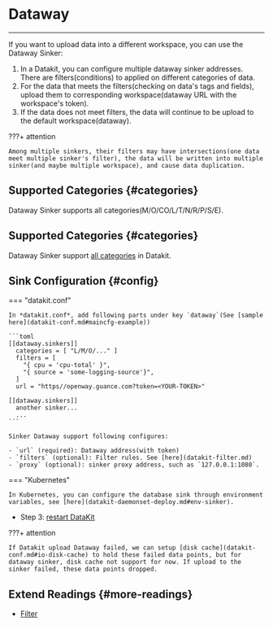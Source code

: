 # Dataway
---

If you want to upload data into a different workspace, you can use the Dataway Sinker:

1. In a Datakit, you can configure multiple dataway sinker addresses. There are filters(conditions) to applied on different categories of data.
1. For the data that meets the filters(checking on data's tags and fields), upload them to corresponding workspace(dataway URL with the workspace's token).
1. If the data does not meet filters, the data will continue to be upload to the default workspace(dataway).

???+ attention

    Among multiple sinkers, their filters may have intersections(one data meet multiple sinker's filter), the data will be written into multiple sinker(and maybe multiple workspace), and cause data duplication.

## Supported Categories {#categories}

Dataway Sinker supports all categories(M/O/CO/L/T/N/R/P/S/E).

## Supported Categories {#categories}

Dataway Sinker support [all categories](apis.md#category) in Datakit.

## Sink Configuration {#config}

=== "datakit.conf"

    In *datakit.conf*, add following parts under key `dataway`(See [sample here](datakit-conf.md#maincfg-example))
    
    ```toml
    [[dataway.sinkers]]
      categories = [ "L/M/O/..." ]
      filters = [
        "{ cpu = 'cpu-total' }",
        "{ source = 'some-logging-source'}",
      ]
      url = "https//openway.guance.com?token=<YOUR-TOKEN>"
    
    [[dataway.sinkers]]
      another sinker...
      ...
    ```
    
    Sinker Dataway support following configures: 
    
    - `url` (required): Dataway address(with token)
    - `filters` (optional): Filter rules. See [here](datakit-filter.md)
    - `proxy` (optional): sinker proxy address, such as `127.0.0.1:1080`.

=== "Kubernetes"

    In Kubernetes, you can configure the database sink through environment variables, see [here](datakit-daemonset-deploy.md#env-sinker).

- Step 3: [restart DataKit](datakit-service-how-to.md#manage-service)

???+ attention

    If Datakit upload Dataway failed, we can setup [disk cache](datakit-conf.md#io-disk-cache) to hold these failed data points, but for dataway sinker, disk cache not support for now. If upload to the sinker failed, these data points dropped.

## Extend Readings {#more-readings}

- [Filter](datakit-filter.md#howto)
